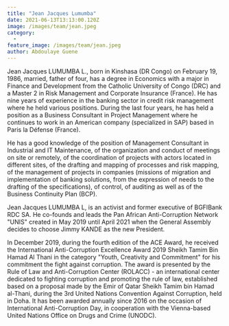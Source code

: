 ```yaml
---
title: "Jean Jacques Lumumba"
date: 2021-06-13T13:13:00.120Z
image: /images/team/jean.jpeg
category:
  - 
feature_image: /images/team/jean.jpeg
author: Abdoulaye Guene
---
```


Jean Jacques LUMUMBA L., born in Kinshasa (DR Congo) on February 19, 1986, married, father of four, has a degree in Economics with a major in Finance and Development from the Catholic University of Congo (DRC) and a Master 2 in Risk Management and Corporate Insurance (France). He has nine years of experience in the banking sector in credit risk management where he held various positions. During the last four years, he has held a position as a Business Consultant in Project Management where he continues to work in an American company (specialized in SAP) based in Paris la Défense (France).
 
 
He has a good knowledge of the position of Management Consultant in Industrial and IT Maintenance, of the organization and conduct of meetings on site or remotely, of the coordination of projects with actors located in different sites, of the drafting and mapping of processes and risk mapping, of the management of projects in companies (missions of migration and implementation of banking solutions, from the expression of needs to the drafting of the specifications), of control, of auditing as well as of the Business Continuity Plan (BCP).
 
Jean Jacques LUMUMBA L, is an activist and former executive of BGFIBank RDC SA. He co-founds and leads the Pan African Anti-Corruption Network "UNIS" created in May 2019 until April 2021 when the General Assembly decides to choose Jimmy KANDE as the new President.
 
In December 2019, during the fourth edition of the ACE Award, he received the International Anti-Corruption Excellence Award 2019 Sheikh Tamim Bin Hamad Al Thani in the category "Youth, Creativity and Commitment" for his commitment the fight against corruption. The award is presented by the Rule of Law and Anti-Corruption Center (ROLACC) - an international center dedicated to fighting corruption and promoting the rule of law, established based on a proposal made by the Emir of Qatar Sheikh Tamim bin Hamad al-Thani, during the 3rd United Nations Convention Against Corruption, held in Doha. It has been awarded annually since 2016 on the occasion of International Anti-Corruption Day, in cooperation with the Vienna-based United Nations Office on Drugs and Crime (UNODC).


